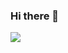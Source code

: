 ### Hi there 👋

<!--
**1677883418/1677883418** is a ✨ _special_ ✨ repository because its `README.md` (this file) appears on your GitHub profile.

Here are some ideas to get you started:

- 🔭 I’m currently working on ...
- 🌱 I’m currently learning ...
- 👯 I’m looking to collaborate on ...
- 🤔 I’m looking for help with ...
- 💬 Ask me about ...
- 📫 How to reach me: ...
- 😄 Pronouns: ...
- ⚡ Fun fact: ...
-->
[![](https://wakatime.com/static/img/wakatime.svg)](https://wakatime.com/@2c4dabf5-bba7-4203-b5e5-9068dda811ae)
